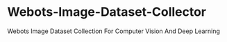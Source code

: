 # Webots-Image-Dataset-Collector
Webots Image Dataset Collection For Computer Vision And Deep Learning
